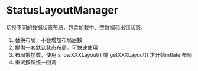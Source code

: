 # StatusLayoutManager
切换不同的数据状态布局，包含加载中、空数据和出错状态。

1. 替换布局，不会增加布局层数
2. 提供一套默认状态布局，可快速使用
3. 布局懒加载，使用 showXXXLayout() 或 getXXXLayout() 才开始inflate 布局
4. 重试按钮统一回调